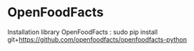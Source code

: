 # OpenFoodFacts

Installation library OpenFoodFacts :
sudo pip install git+https://github.com/openfoodfacts/openfoodfacts-python
